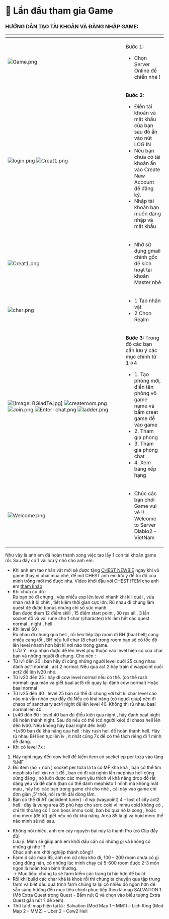 # 🔰  Lần đầu tham gia Game

### HƯỚNG DẪN TẠO TÀI KHOẢN VÀ ĐĂNG NHẬP GAME:

<table data-header-hidden><thead><tr><th width="359"></th><th></th></tr></thead><tbody><tr><td><img src="https://i0.wp.com/diablo2-vn.com/wp-content/uploads/2020/02/Game.png?resize=804%2C627&#x26;ssl=1" alt="Game.png"></td><td><p>Bước 1:</p><ul><li>Chọn Server Online để chiến nhé !</li></ul></td></tr><tr><td><img src="https://i1.wp.com/diablo2-vn.com/wp-content/uploads/2020/02/login.png?resize=803%2C625&#x26;ssl=1" alt="login.png"> <img src="https://i0.wp.com/diablo2-vn.com/wp-content/uploads/2020/02/Creat1.png?resize=804%2C628&#x26;ssl=1" alt="Creat1.png"></td><td><p><strong>Bước 2:</strong></p><ul><li>Điền tài khoản và mật khẩu của bạn sau đó ấn vào nút LOG IN</li><li>Nếu bạn chưa có tài khoản ấn vào Create New Account để đăng ký.</li><li>Nhập tài khoản bạn muốn đăng nhập và mật khẩu</li></ul></td></tr><tr><td><img src="https://i0.wp.com/diablo2-vn.com/wp-content/uploads/2020/02/Creat1.png?resize=804%2C628&#x26;ssl=1" alt="Creat1.png"></td><td><ul><li>Nhớ sử dụng gmail chính gốc để kích hoạt tài khoản Master nhé</li></ul></td></tr><tr><td><img src="https://i2.wp.com/diablo2-vn.com/wp-content/uploads/2020/02/char.png?resize=805%2C629&#x26;ssl=1" alt="char.png"></td><td><ul><li>1 Tạo nhân vật</li><li>2 Chon Realm</li></ul></td></tr><tr><td><img src="https://i1.wp.com/i.imgur.com/BGiadTe.jpg?w=1020" alt="[Image: BGiadTe.jpg]"> <img src="https://i2.wp.com/diablo2-vn.com/wp-content/uploads/2020/02/createroom.png?resize=803%2C625&#x26;ssl=1" alt="createroom.png"> <img src="https://i2.wp.com/diablo2-vn.com/wp-content/uploads/2020/02/Join.png?resize=802%2C629&#x26;ssl=1" alt="Join.png"> <img src="https://i2.wp.com/diablo2-vn.com/wp-content/uploads/2020/02/Enter-chat.png?resize=804%2C628&#x26;ssl=1" alt="Enter-chat.png"> <img src="https://i0.wp.com/diablo2-vn.com/wp-content/uploads/2020/02/ladder.png?resize=804%2C627&#x26;ssl=1" alt="ladder.png"></td><td><p><strong>Bước 3:</strong> Trong đó các bạn cần lưu ý các mục chính từ 1->4</p><ul><li>1. Tạo phòng mới, điền tên phòng vô game name và bấm creat game để vào game</li><li>2. Tham gia phòng</li><li>3. Tham gia phòng chat</li><li>4. Xem bảng xếp hạng</li></ul></td></tr><tr><td><img src="https://i1.wp.com/diablo2-vn.com/wp-content/uploads/2020/02/Welcome.png?resize=1006%2C826&#x26;ssl=1" alt="Welcome.png"></td><td><ul><li>Chúc các bạn chơi Game vui vẻ !! Welcome to Server Diablo2 – VietNam</li></ul></td></tr></tbody></table>

&#x20;

Như vậy là anh em đã hoàn thành xong việc tạo lấy 1 con tài khoản game rồi. Sau đây có 1 vài lưu ý nhỏ cho anh em:

* Khi anh em tạo nhân vật mới sẽ được tặng [CHEST NEWBIE](https://diablo2-vn.com/tm/vat-pham/chest-newbie-va-nhung-dieu-can-luu-y/) ngay khi vô game thay vì phải mua nhé, để mở CHEST anh em lưu ý để túi đồ của mình trống mới mở được nha. Video khởi đầu với CHEST ITEM cho anh em [tham khảo](https://www.youtube.com/playlist?list=PL6cS6t9UKFmXKR71uJ0sre1bF1-75KdUY)
* Khi chưa có đồ :\
  Rủ bạn bè đi chung , vừa nhiều exp lên level nhanh khi kill quái , vừa nhàn mà ít bị chết , tiết kiệm thời gian cực lớn. Rủ nhau đi chung làm quest đê được bonus nhưng chỉ số sức mạnh.\
  Bạn được them 12 điểm skill , 15 điểm start point , 30 res all , 3 lần socket đồ và vài rune cho 1 char (character) khi làm hết các quest normal , night , hell
* Khi level 60 :\
  Rủ nhau đi chung qua hell , rồi lien tiếp lập room đi BH (baal hell) cang nhiều càng tốt , BH nếu full char (8 char) trong room bạn sẽ có tốc độ lên level nhanh hơn bất kì nơi nào trong game.\
  LƯU Ý : exp nhận được để lên level phụ thuộc vào level hiện có của char bạn và những người đi chung. Cho nên :&#x20;
* Từ lv1 đến 20 : bạn hãy đi cùng những người level dưới 25 cung nhau đánh act1 normal , act 2 normal. Nếu qua act 2 hãy train ở waypoint cuối act2 để lên lv20 nhé.
* Từ lv20 đến 25 : hãy đi cow level normal nếu có thể. (có thể rush normal- qua màn và giết baal act5 rồi quay lại đánh cow normal) Hoặc baal normal
* Từ lv25 đến 40 : level 25 bạn có thể đi chung với bất kì char level cao nào mà vẫn nhận exp đầy đủ.Nếu có khả năng (có người giúp) nên đi chaos of sanctuary act4 night để lên level 40. Không thì rủ nhau baal normal lên 40.
* Lv40 đến 60 : level 40 bạn đủ điều kiện qua night , hãy đánh baal night để hoàn thành night. Sau đó nếu có thể (có người kéo) đi chaos hell lên đến lv60. Nếu không hãy baal night đến lv60\
  \+Lv60 bạn đủ khả năng qua hell : hãy rush hell để hoàn thành hell. Hãy rủ nhau BH lien tục lên lv , ít nhất cũng 7x để có thể tách riêng đi 1 mình dễ dàng.
* Khi có level 7x :&#x20;

1. Hãy nghĩ ngay đến cow hell để kiếm item có socket ép per toza vào tăng %MF
2. Đủ item (áo + nón ) socket per toza là ta có MF kha khá , bạn có thể tìm mephisto hell xin nó ít đồ , bạn có đi vài nghìn lần mephiso hell cũng xứng đáng , nó luôn được các mem yêu thích vì khả năng drop đồ rất đáng yêu và dễ đánh.(bạn có thể đánh mephisto 1 mình mà không mất máu , hãy hỏi các bạn trong game chỉ cho nhé , cái này vào game chỉ đơn giản ,5’ thôi, nói ra thì dài dòng lắm.
3. Bạn có thể đi AT (accident tuner) : ở wp (waypoint) 4 – lost of city act2 hell : đây là vùng area 85 phù hợp cho sorc cold vì immu cold không có , chỉ thi thoảng có 1 con boss immu cold, bạn bỏ qua nó là xong , hoặc cho merc (đệ tử) giết nếu nó đủ khả năng. Area 85 là gì và buid merc thế nào mình sẽ nói sau.

* Không nói nhiều, anh em cày nguyên bài này là thành Pro (có Clip đầy đủ)\
  Lưu ý: Mình sẽ giúp anh em khởi đầu cần có những gì và không có những gì nhé !!!\
  Chúc anh em khởi nghiệp thành công!!
* Farm ở các map 85, anh em cứ chịu khó đi, 100 – 200 room chưa có gì cũng đừng nản, có những lúc mình chạy cả 5-600 room được 2-3 món ngon là hoàn toàn bình thường.\
  \-> Mục tiêu: chúng ta sẽ farm kiếm các trang bị hịn hơn để build
* Rồi khi build các char khá là khoẻ rồi thì chúng ta chuyển qua tập trung farm và biết đâu quá trình farm chúng ta lại có nhiều đồ ngon hơn để sẵn sàng hướng đến mục tiêu chinh phục tiếp theo là map SALVATION 1. (Mở Extra Quest trong Quest - Bấm nút Q và chọn vào biểu tượng Extra Quest gần nút ? để xem).
* Thứ tự đi map hiện tại là : Salvation (Mod Map 1 – MM1) – Lich King (Mod Map 2 – MM2) – Uber 2 – Cow2 Hell
